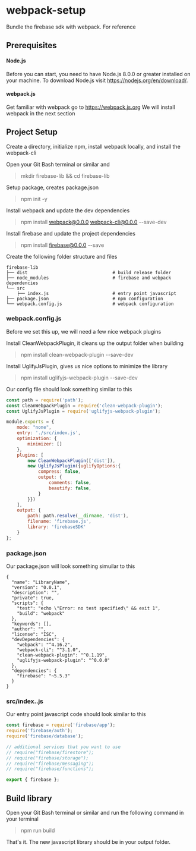 # webpack-setup
Bundle the firebase sdk with webpack.  For reference

## Prerequisites

#### Node.js

Before you can start, you need to have Node.js 8.0.0 or greater installed on your machine.
To download Node.js visit https://nodejs.org/en/download/.

#### webpack.js
Get familiar with webpack go to https://webpack.js.org
We will install webpack in the next section


## Project Setup
Create a directory, initialize npm, install webpack locally, and install the webpack-cli 

Open your Git Bash terminal or similar and 
> mkdir firebase-lib && cd firebase-lib

Setup package, creates package.json
> npm init -y

Install webpack and update the dev dependencies    
> npm install webpack@0.0.0 webpack-cli@0.0.0 --save-dev

Install firebase and update the project dependencies    
> npm install firebase@0.0.0 --save 

Create the following folder structure and files
```
firebase-lib
├── dist                                # build release folder
├── node_modules                        # firebase and webpack dependencies
└── src
    ├── index.js                        # entry point javascript 
├── package.json                        # npm configuration 
└── webpack.config.js                   # webpack configuration 
```

### webpack.config.js
Before we set this up, we will need a few nice webpack plugins 

Install CleanWebpackPlugin, it cleans up the output folder when building
> npm install clean-webpack-plugin --save-dev 

Install UglifyJsPlugin, gives us nice options to minimize the library
> npm install uglifyjs-webpack-plugin --save-dev 

Our config file should look something similar to this
```javascript
const path = require('path');
const CleanWebpackPlugin = require('clean-webpack-plugin');
const UglifyJsPlugin = require('uglifyjs-webpack-plugin');

module.exports = {
    mode: "none",
    entry: './src/index.js',
    optimization: {
        minimizer: []
    },
    plugins: [
        new CleanWebpackPlugin(['dist']),
        new UglifyJsPlugin({uglifyOptions:{
            compress: false,
            output: {
                comments: false,
                beautify: false,
            }
        }})
    ],
    output: {
        path: path.resolve(__dirname, 'dist'),
        filename: 'firebase.js',
        library: 'firebaseSDK'
    }
};
```

### package.json
Our package.json will look something simuilar to this
```
{
  "name": "LibraryName",
  "version": "0.0.1",
  "description": "",
  "private": true,
  "scripts": {
    "test": "echo \"Error: no test specified\" && exit 1",
    "build": "webpack"
  },
  "keywords": [],
  "author": "",
  "license": "ISC",
  "devDependencies": {
    "webpack": "^4.16.2",
    "webpack-cli": "^3.1.0",
    "clean-webpack-plugin": "^0.1.19",
    "uglifyjs-webpack-plugin": "^0.0.0"
  },
  "dependencies": {
    "firebase": "~5.5.3"
  }
}
```

### src/index..js
Our entry point javascript code should look similar to this
```javascript
const firebase = require('firebase/app');
require('firebase/auth');
require('firebase/database');

// additional services that you want to use
// require("firebase/firestore");
// require("firebase/storage");
// require("firebase/messaging");
// require("firebase/functions");

export { firebase };
```

##  Build library
Open your Git Bash terminal or similar and run the following command in your terminal     
> npm run build

That's it. The new javascript library should be in your output folder.




